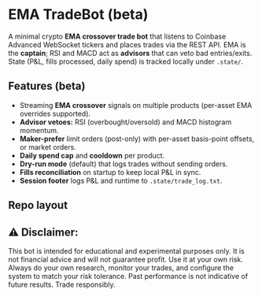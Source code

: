 # EMA TradeBot (beta)

A minimal crypto **EMA crossover trade bot** that listens to Coinbase Advanced WebSocket tickers and places trades via the REST API. EMA is the **captain**; RSI and MACD act as **advisors** that can veto bad entries/exits. State (P&L, fills processed, daily spend) is tracked locally under `.state/`.

## Features (beta)
- Streaming **EMA crossover** signals on multiple products (per-asset EMA overrides supported).
- **Advisor vetoes:** RSI (overbought/oversold) and MACD histogram momentum.
- **Maker-prefer** limit orders (post-only) with per-asset basis-point offsets, or market orders.
- **Daily spend cap** and **cooldown** per product.
- **Dry-run mode** (default) that logs trades without sending orders.
- **Fills reconciliation** on startup to keep local P&L in sync.
- **Session footer** logs P&L and runtime to `.state/trade_log.txt`.

## Repo layout

## ⚠️ Disclaimer:
This bot is intended for educational and experimental purposes only. It is not financial advice and will not guarantee profit. Use it at your own risk.
Always do your own research, monitor your trades, and configure the system to match your risk tolerance.
Past performance is not indicative of future results. Trade responsibly.
